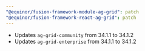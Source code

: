 ```yaml
---
"@equinor/fusion-framework-module-ag-grid": patch
"@equinor/fusion-framework-react-ag-grid": patch
---
```


- Updates `ag-grid-community` from 34.1.1 to 34.1.2
- Updates `ag-grid-enterprise` from 34.1.1 to 34.1.2
